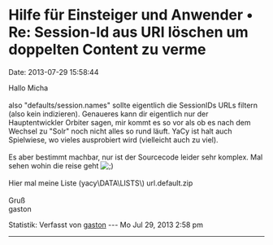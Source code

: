 Hilfe für Einsteiger und Anwender • Re: Session-Id aus URI löschen um doppelten Content zu verme
================================================================================================

Date: 2013-07-29 15:58:44

Hallo Micha\
\
also \"defaults/session.names\" sollte eigentlich die SessionIDs URLs
filtern (also kein indizieren). Genaueres kann dir eigentlich nur der
Hauptentwickler Orbiter sagen, mir kommt es so vor als ob es nach dem
Wechsel zu \"Solr\" noch nicht alles so rund läuft. YaCy ist halt auch
Spielwiese, wo vieles ausprobiert wird (vielleicht auch zu viel).\
\
Es aber bestimmt machbar, nur ist der Sourcecode leider sehr komplex.
Mal sehen wohin die reise geht
![;)](http://forum.yacy-websuche.de/images/smilies/icon_e_wink.gif "Wink")\
\
Hier mal meine Liste (yacy\\DATA\\LISTS\\) url.default.zip\
\
Gruß\
gaston

Statistik: Verfasst von
[gaston](http://forum.yacy-websuche.de/memberlist.php?mode=viewprofile&u=918)
--- Mo Jul 29, 2013 2:58 pm

------------------------------------------------------------------------
